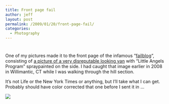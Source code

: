 ```yaml
---
title: Front page fail
author: jeff
layout: post
permalink: /2009/01/20/front-page-fail/
categories:
  - Photography
---
```

# 

One of my pictures made it to the front page of the infamous “[failblog][1]“, consisting of [a picture of a very disreputable looking van][2] with “Little Angels Program” spraypainted on the side. I had caught that image earlier in 2008 in Willimantic, CT while I was walking through the hill section.

 [1]: http://failblog.org/
 [2]: http://failblog.org/2009/01/20/reputable-kids-program-fail/

It’s not Life or the New York Times or anything, but I’ll take what I can get. Probably should have color corrected that one before I sent it in …

![][3]

 [3]: http://failblog.files.wordpress.com/2009/01/fail-owned-kids-program-van-fail.jpg